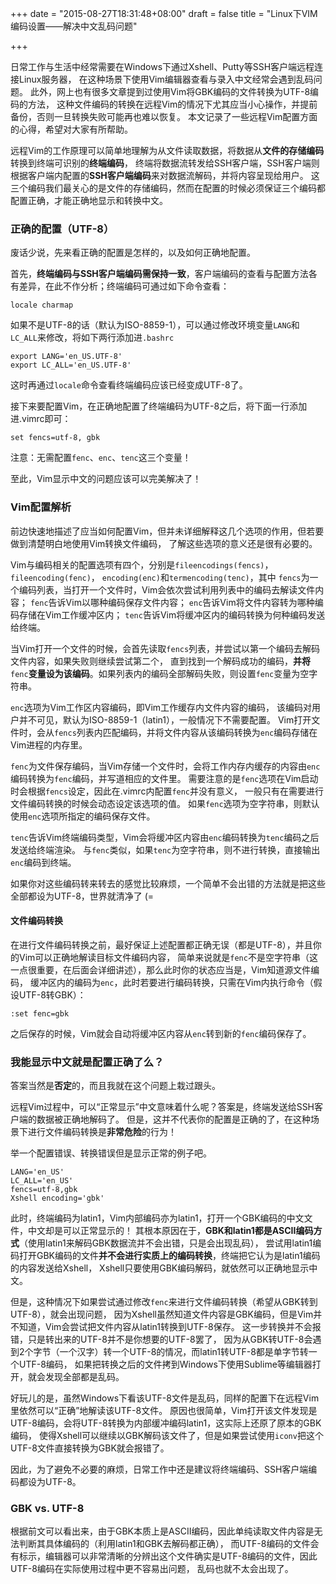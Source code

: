 +++
date = "2015-08-27T18:31:48+08:00"
draft = false
title = "Linux下VIM编码设置——解决中文乱码问题"

+++

日常工作与生活中经常需要在Windows下通过Xshell、Putty等SSH客户端远程连接Linux服务器，
在这种场景下使用Vim编辑器查看与录入中文经常会遇到乱码问题。
此外，网上也有很多文章提到过使用Vim将GBK编码的文件转换为UTF-8编码的方法，
这种文件编码的转换在远程Vim的情况下尤其应当小心操作，并提前备份，否则一旦转换失败可能再也难以恢复。
本文记录了一些远程Vim配置方面的心得，希望对大家有所帮助。

远程Vim的工作原理可以简单地理解为从文件读取数据，将数据从**文件的存储编码**转换到终端可识别的**终端编码**，
终端将数据流转发给SSH客户端，SSH客户端则根据客户端内配置的**SSH客户端编码**来对数据流解码，并将内容呈现给用户。
这三个编码我们最关心的是文件的存储编码，然而在配置的时候必须保证三个编码都配置正确，才能正确地显示和转换中文。

### 正确的配置（UTF-8） 

废话少说，先来看正确的配置是怎样的，以及如何正确地配置。

首先，**终端编码与SSH客户端编码需保持一致**，客户端编码的查看与配置方法各有差异，在此不作分析；终端编码可通过如下命令查看：

	locale charmap

如果不是UTF-8的话（默认为ISO-8859-1），可以通过修改环境变量`LANG`和`LC_ALL`来修改，将如下两行添加进`.bashrc`

	export LANG='en_US.UTF-8'
	export LC_ALL='en_US.UTF-8'

这时再通过`locale`命令查看终端编码应该已经变成UTF-8了。

接下来要配置Vim，在正确地配置了终端编码为UTF-8之后，将下面一行添加进.vimrc即可：

	set fencs=utf-8, gbk
	
注意：无需配置`fenc`、`enc`、`tenc`这三个变量！

至此，Vim显示中文的问题应该可以完美解决了！

### Vim配置解析

前边快速地描述了应当如何配置Vim，但并未详细解释这几个选项的作用，但若要做到清楚明白地使用Vim转换文件编码，
了解这些选项的意义还是很有必要的。

Vim与编码相关的配置选项有四个，分别是`fileencodings(fencs)`，`fileencoding(fenc)`，
`encoding(enc)`和`termencoding(tenc)`，其中
`fencs`为一个编码列表，当打开一个文件时，Vim会依次尝试利用列表中的编码去解读文件内容；
`fenc`告诉Vim以哪种编码保存文件内容；
`enc`告诉Vim将文件内容转为哪种编码存储在Vim工作缓冲区内；
`tenc`告诉Vim将缓冲区内的编码转换为何种编码发送给终端。

当Vim打开一个文件的时候，会首先读取`fencs`列表，并尝试以第一个编码去解码文件内容，如果失败则继续尝试第二个，
直到找到一个解码成功的编码，**并将**`fenc`**变量设为该编码**。如果列表内的编码全部解码失败，则设置`fenc`变量为空字符串。

`enc`选项为Vim工作区内容编码，即Vim工作缓存内文件内容的编码，
该编码对用户并不可见，默认为ISO-8859-1（latin1），一般情况下不需要配置。
Vim打开文件时，会从`fencs`列表内匹配编码，并将文件内容从该编码转换为`enc`编码存储在Vim进程的内存里。

`fenc`为文件保存编码，当Vim存储一个文件时，会将工作内存内缓存的内容由`enc`编码转换为`fenc`编码，并写道相应的文件里。
需要注意的是`fenc`选项在Vim启动时会根据`fencs`设定，因此在.vimrc内配置`fenc`并没有意义，
一般只有在需要进行文件编码转换的时候会动态设定该选项的值。
如果`fenc`选项为空字符串，则默认使用`enc`选项所指定的编码保存文件。

`tenc`告诉Vim终端编码类型，Vim会将缓冲区内容由`enc`编码转换为`tenc`编码之后发送给终端渲染。
与`fenc`类似，如果`tenc`为空字符串，则不进行转换，直接输出`enc`编码到终端。

如果你对这些编码转来转去的感觉比较麻烦，一个简单不会出错的方法就是把这些全部都设为UTF-8，世界就清净了 (=

#### 文件编码转换

在进行文件编码转换之前，最好保证上述配置都正确无误（都是UTF-8），并且你的Vim可以正确地解读目标文件编码内容，
简单来说就是`fenc`不是空字符串（这一点很重要，在后面会详细讲述），那么此时你的状态应当是，Vim知道源文件编码，
缓冲区内的编码为`enc`，此时若要进行编码转换，只需在Vim内执行命令（假设UTF-8转GBK）：

	:set fenc=gbk

之后保存的时候，Vim就会自动将缓冲区内容从`enc`转到新的`fenc`编码保存了。

### 我能显示中文就是配置正确了么？

答案当然是**否定**的，而且我就在这个问题上栽过跟头。

远程Vim过程中，可以“正常显示”中文意味着什么呢？答案是，终端发送给SSH客户端的数据被正确地解码了。
但是，这并不代表你的配置是正确的了，在这种场景下进行文件编码转换是**非常危险**的行为！

举一个配置错误、转换错误但是显示正常的例子吧。

	LANG='en_US'
	LC_ALL='en_US'
	fencs=utf-8,gbk
	Xshell encoding='gbk'

此时，终端编码为latin1，Vim内部编码亦为latin1，打开一个GBK编码的中文文件，中文却是可以正常显示的！
其根本原因在于，**GBK和latin1都是ASCII编码方式**（使用latin1来解码GBK数据流并不会出错，只是会出现乱码），
尝试用latin1编码打开GBK编码的文件**并不会进行实质上的编码转换**，终端把它认为是latin1编码的内容发送给Xshell，
Xshell只要使用GBK编码解码，就依然可以正确地显示中文。

但是，这种情况下如果尝试通过修改`fenc`来进行文件编码转换（希望从GBK转到UTF-8），就会出现问题，
因为Xshell虽然知道文件内容是GBK编码，但是Vim并不知道，Vim会尝试把文件内容从latin1转换到UTF-8保存。
这一步转换并不会报错，只是转出来的UTF-8并不是你想要的UTF-8罢了，
因为从GBK转UTF-8会遇到2个字节（一个汉字）转一个UTF-8的情况，而latin1转UTF-8都是单字节转一个UTF-8编码，
如果把转换之后的文件拷到Windows下使用Sublime等编辑器打开，就会发现全部都是乱码。

好玩儿的是，虽然Windows下看该UTF-8文件是乱码，同样的配置下在远程Vim里依然可以“正确”地解读该UTF-8文件。
原因也很简单，Vim打开该文件发现是UTF-8编码，会将UTF-8转换为内部缓冲编码latin1，这实际上还原了原本的GBK编码，
使得Xshell可以继续以GBK解码该文件了，但是如果尝试使用`iconv`把这个UTF-8文件直接转换为GBK就会报错了。

因此，为了避免不必要的麻烦，日常工作中还是建议将终端编码、SSH客户端编码都设为UTF-8。

### GBK vs. UTF-8

根据前文可以看出来，由于GBK本质上是ASCII编码，因此单纯读取文件内容是无法判断其具体编码的（利用latin1和GBK去解码都正确），
而UTF-8编码的文件会有标示，编辑器可以非常清晰的分辨出这个文件确实是UTF-8编码的文件，因此UTF-8编码在实际使用过程中更不容易出问题，
乱码也就不太会出现了。